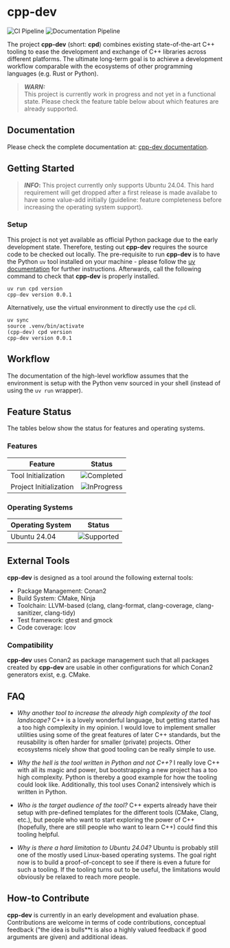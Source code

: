 # cpp-dev

![CI Pipeline](https://img.shields.io/github/actions/workflow/status/amhellmund/cpp-dev/ci.yml?label=CI%20Pipeline)
![Documentation Pipeline](https://img.shields.io/github/actions/workflow/status/amhellmund/cpp-dev/documentation.yml?label=Documentation)

The project **cpp-dev** (short: **cpd**) combines existing state-of-the-art C++ tooling
to ease the development and exchange of C++ libraries across different platforms.
The ultimate long-term goal is to achieve a development workflow comparable with the
ecosystems of other programming languages (e.g. Rust or Python).

> **_WARN:_**  
> This project is currently work in progress and not yet in a functional state.
> Please check the feature table below about which features are already supported.


## Documentation

Please check the complete documentation at: [cpp-dev documentation](https://amhellmund.github.io/cpp-dev/).


## Getting Started

> **_INFO_:**
> This project currently only supports Ubuntu 24.04.
> This hard requirement will get dropped after a first release is made availabe to have some value-add initially (guideline: feature completeness before increasing the operating system support).


### Setup

This project is not yet available as official Python package due to the early development state.
Therefore, testing out **cpp-dev** requires the source code to be checked out locally.
The pre-requisite to run **cpp-dev** is to have the Python ``uv`` tool installed on your machine - please follow the [uv documentation](https://docs.astral.sh/uv/getting-started/installation/) for further instructions.
Afterwards, call the following command to check that **cpp-dev** is properly installed.

```console
uv run cpd version
cpp-dev version 0.0.1
```

Alternatively, use the virtual environment to directly use the ``cpd`` cli.

```console
uv sync
source .venv/bin/activate
(cpp-dev) cpd version
cpp-dev version 0.0.1
```

## Workflow

The documentation of the high-level workflow assumes that the environment is setup with the Python venv sourced in your shell (instead of using the ``uv run`` wrapper).


## Feature Status

The tables below show the status for features and operating systems.


### Features

| Feature                |                             Status                             |
| ---------------------- | :------------------------------------------------------------: |
| Tool Initialization    |  ![Completed](https://img.shields.io/badge/completed-027148)   |
| Project Initialization | ![InProgress](https://img.shields.io/badge/in_progress-00008B) |


### Operating Systems

| Operating System |                           Status                            |
| ---------------- | :---------------------------------------------------------: |
| Ubuntu 24.04     | ![Supported](https://img.shields.io/badge/supported-027148) |
    

## External Tools

**cpp-dev** is designed as a tool around the following external tools:

- Package Management: Conan2
- Build System: CMake, Ninja
- Toolchain: LLVM-based (clang, clang-format, clang-coverage, clang-sanitizer, clang-tidy)
- Test framework: gtest and gmock
- Code coverage: lcov


### Compatibility

**cpp-dev** uses Conan2 as package management such that all packages created by **cpp-dev** are usable in other configurations for which Conan2 generators exist, e.g. CMake.


## FAQ

* *Why another tool to increase the already high complexity of the tool landscape?*
  C++ is a lovely wonderful language, but getting started has a too high complexity in my opinion.
  I would love to implement smaller utilities using some of the great features of later C++ standards, but the reusability is often harder for smaller (private) projects.
  Other ecosystems nicely show that good tooling can be really simple to use.
  
* *Why the hell is the tool written in Python and not C++?*
  I really love C++ with all its magic and power, but bootstrapping a new project has a too high complexity.
  Python is thereby a good example for how the tooling could look like.
  Additionally, this tool uses Conan2 intensively which is written in Python.

* *Who is the target audience of the tool?*
  C++ experts already have their setup with pre-defined templates for the different tools (CMake, Clang, etc.), but people who want to start exploring the power of C++ (hopefully, there are still people who want to learn C++) could find this tooling helpful.

* *Why is there a hard limitation to Ubuntu 24.04?*
  Ubuntu is probably still one of the mostly used Linux-based operating systems.
  The goal right now is to build a proof-of-concept to see if there is even a future for such a tooling.
  If the tooling turns out to be useful, the limitations would obviously be relaxed to reach more people.


## How-to Contribute

**cpp-dev** is currently in an early development and evaluation phase.
Contributions are welcome in terms of code contributions, conceptual feedback ("the idea is bulls**t is also a highly valued feedback if good arguments are given) and additional ideas.